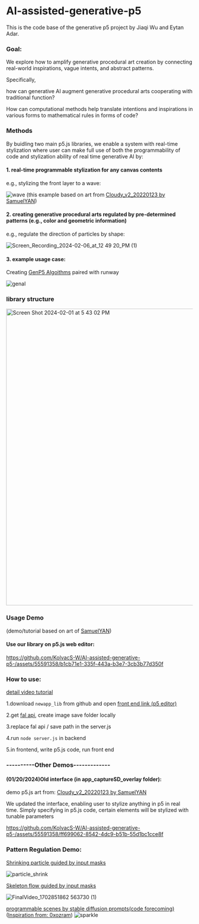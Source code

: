 # AI-assisted-generative-p5


This is the code base of the generative p5 project by Jiaqi Wu and Eytan Adar.

### Goal:
We explore how to amplify generative procedural art creation by connecting real-world inspirations, vague intents, and abstract patterns. 

Specifically, 

how can generative AI augment generative procedural arts cooperating with traditional function? 

How can computational methods help translate intentions and inspirations in various forms to mathematical rules in forms of code? 

### Methods
By buidling two main p5.js libraries, we enable a system with real-time stylization where user can make full use of both the
programmability of code and stylization ability of real time generative AI by:

#### 1. real-time programmable stylization for any canvas contents

e.g., stylizing the front layer to a wave:

![wave](https://github.com/KolvacS-W/AI-assisted-generative-p5-/assets/55591358/6dcf51c8-f22e-41e3-a1dc-59b4d4fb2dfc)
(this example based on art from [Cloudy_v2_20220123 by SamuelYAN](https://openprocessing.org/sketch/1452002))

#### 2. creating generative procedural arts regulated by pre-determined patterns (e.g., color and geometric information)

e.g., regulate the direction of particles by shape:

![Screen_Recording_2024-02-06_at_12 49 20_PM (1)](https://github.com/KolvacS-W/AI-assisted-generative-p5-/assets/55591358/8520791b-0e30-4380-914a-cf2d80f8c64d)

#### 3. example usage case:

Creating [GenP5 Algoithms](https://github.com/KolvacS-W/GenP5-Algorithm) paired with runway

![genal](https://github.com/KolvacS-W/AI-assisted-generative-p5-/assets/55591358/e3e9a157-9fd9-451d-8386-948a4214abc9)


### library structure

<img width="800" alt="Screen Shot 2024-02-01 at 5 43 02 PM" src="https://github.com/KolvacS-W/AI-assisted-generative-p5-/assets/55591358/e0cf347d-820f-4c79-9732-109657075e91">

### Usage Demo

(demo/tutorial based on art of [SamuelYAN](https://openprocessing.org/user/293890/?view=sketches&o=948))

#### Use our library on p5.js web editor:

https://github.com/KolvacS-W/AI-assisted-generative-p5-/assets/55591358/b1cb71e1-335f-443a-b3e7-3cb3b77d350f





### How to use:
[detail video tutorial](https://drive.google.com/file/d/1OX5YC96NN-9RhXBQGPb_Ya2MMcLeCFi-/view?usp=sharing)

1.download `newapp_lib` from github and open [front end link \(p5 editor\)](https://editor.p5js.org/wujiaq/sketches/4AljpG5Nn)

2.get [fal api](https://www.fal.ai/dashboard/keys), create image save folder locally 

3.replace fal api / save path in the server.js

4.run `node server.js` in backend 

5.in frontend, write p5.js code, run front end

### ----------Other Demos-------------
#### (01/20/2024)Old interface (in app_captureSD_overlay folder): 
demo p5.js art from: [Cloudy_v2_20220123 by SamuelYAN](https://openprocessing.org/sketch/1452002)

We updated the interface, enabling user to stylize anything in p5 in real time. Simply specifying in p5.js code, certain elements will be stylized with tunable parameters

https://github.com/KolvacS-W/AI-assisted-generative-p5-/assets/55591358/ff699062-8542-4dc9-b51b-55d1bc1cce8f


### Pattern Regulation Demo:
[Shrinking particle guided by input masks](https://editor.p5js.org/wujiaq/sketches/pZSMb4Jxv)

![particle_shrink](https://github.com/KolvacS-W/AI-assisted-generative-p5-/assets/55591358/cb829cc9-3475-4f7c-a0c9-cca79b2d59e8)



[Skeleton flow guided by input masks](https://editor.p5js.org/wujiaq/sketches/5BG9YMHaN)

![FinalVideo_1702851862 563730 (1)](https://github.com/KolvacS-W/AI-assisted-generative-p5-/assets/55591358/d3fe2ec4-49ac-4cbb-8a37-445839adf5c3)


[programmable scenes by stable diffusion prompts(code forecoming)]()
([Inspiration from: 0xozram](https://openprocessing.org/sketch/1790022))
![sparkle](https://github.com/KolvacS-W/AI-assisted-generative-p5-/assets/55591358/cd7240ae-aab3-4bc9-ad2a-49a665955185)
